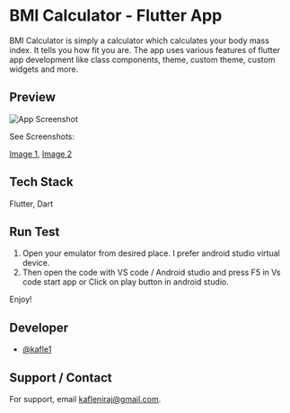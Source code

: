 
# BMI Calculator - Flutter App

BMI Calculator is simply a calculator which calculates your body mass index. It tells you how fit you are. The app uses various features of flutter app development like class components, theme, custom theme, custom widgets and more.

## Preview

![App Screenshot](https://i.ibb.co/r2Cp0bt/Screenshot-1632383311.png)

See Screenshots:

[Image 1](https://i.ibb.co/r2Cp0bt/Screenshot-1632383311.png), 
[Image 2](https://i.ibb.co/j6NtdVg/Screenshot-1632383526.png)
  
## Tech Stack

Flutter, Dart

  
## Run Test

1. Open your emulator from desired place. I prefer android studio virtual device.
2. Then open the code with VS code / Android studio and press F5 in Vs code start app or Click on play button in android studio.

 
 Enjoy!
  
## Developer

- [@kafle1](https://www.github.com/kafle1)

  
## Support / Contact

For support, email kafleniraj@gmail.com.

  
